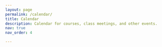 ```yaml
---
layout: page
permalink: /calendar/
title: Calendar
description: Calendar for courses, class meetings, and other events.
nav: true
nav_order: 4

---
```


<script src='../dist/index.global.js'></script>
<div id='calendar'>
<head>
<meta charset='utf-8' />
<script src='../dist/index.global.js'></script>
<script>

  document.addEventListener('DOMContentLoaded', function() {
    var calendarEl = document.getElementById('calendar');

    var calendar = new FullCalendar.Calendar(calendarEl, {
      headerToolbar: {
        left: 'prev,next today',
        center: 'title',
        right: 'dayGridMonth,timeGridWeek,timeGridDay,listMonth'
      },
      initialDate: '2025-02-17',
      navLinks: true, // can click day/week names to navigate views
      businessHours: true, // display business hours
      editable: true,
      selectable: true,
      events: []
    });

    // 动态加载events
    fetch('../dist/calendar-events.json')
      .then(response => {
        if (!response.ok) {
          throw new Error('Failed to load events JSON');
        }
        return response.json();
      })
      .then(events => {
        // 将加载的事件数据添加到日历中
        calendar.addEventSource(events);
      })
      .catch(error => {
        console.error('Error loading events:', error);
      });

    calendar.render();
  });

</script>
<style>

  body {
    margin: 40px 10px;
    padding: 0;
    font-family: Arial, Helvetica Neue, Helvetica, sans-serif;
    font-size: 14px;
  }

  #calendar {
    max-width: 1100px;
    margin: 0 auto;
  }

</style>
</head>
<body>

  <div id='calendar' style="float:left"></div>

</body>

</div>